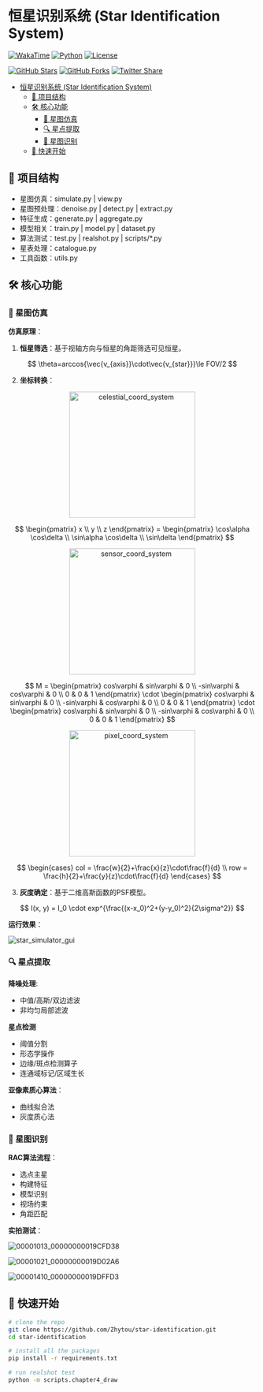 # 恒星识别系统 (Star Identification System)

[![WakaTime](https://wakatime.com/badge/user/a7b329b7-d489-40d2-9239-8be7cf83b65e/project/018d0c19-921c-4e32-b5ce-f4af890fa9eb.svg)](https://wakatime.com/badge/user/a7b329b7-d489-40d2-9239-8be7cf83b65e/project/018d0c19-921c-4e32-b5ce-f4af890fa9eb)
[![Python](https://img.shields.io/badge/Python-3.10%2B-blue?logo=python)](https://www.python.org/)
[![License](https://img.shields.io/badge/License-MIT-green)](LICENSE)

[![GitHub Stars](https://img.shields.io/github/stars/Zhytou/star-identification)](https://github.com/Zhytou/star-identification/stargazers)
[![GitHub Forks](https://img.shields.io/github/forks/Zhytou/star-identification)](https://github.com/Zhytou/star-identification/network/members)
[![Twitter Share](https://img.shields.io/twitter/url?url=https%3A%2F%2Fgithub.com%2FZhytou%2Fstar-identification&style=social)](https://twitter.com/intent/tweet?text=Check%20out%20this%20awesome%20star%20identification%20system!&url=https%3A%2F%2Fgithub.com%2FZhytou%2Fstar-identification)

- [恒星识别系统 (Star Identification System)](#恒星识别系统-star-identification-system)
  - [📂 项目结构](#-项目结构)
  - [🛠️ 核心功能](#️-核心功能)
    - [🌌 星图仿真](#-星图仿真)
    - [🔍 星点提取](#-星点提取)
    - [🎯 星图识别](#-星图识别)
  - [🚀 快速开始](#-快速开始)

## 📂 项目结构

- 星图仿真：simulate.py | view.py
- 星图预处理：denoise.py | detect.py | extract.py
- 特征生成：generate.py | aggregate.py
- 模型相关：train.py | model.py | dataset.py
- 算法测试：test.py | realshot.py | scripts/*.py
- 星表处理：catalogue.py
- 工具函数：utils.py

## 🛠️ 核心功能

### 🌌 星图仿真

**仿真原理**：

1. **恒星筛选**：基于视轴方向与恒星的角距筛选可见恒星。

  $$
    \theta=arccos{\vec{v_{axis}}\cdot\vec{v_{star}}}\le FOV/2
  $$

2. **坐标转换**：
  
  <div style="text-align: center;">
    <img src="imgs/celestial_coord_system.png" alt="celestial_coord_system" width="-1" height="256">
  </div>

  $$
  \begin{pmatrix}
  x \\
  y \\
  z
  \end{pmatrix} =
  \begin{pmatrix}
  \cos\alpha \cos\delta \\
  \sin\alpha \cos\delta \\
  \sin\delta
  \end{pmatrix}
  $$

  <div style="text-align: center;">
    <img src="imgs/sensor_coord_system.png" alt="sensor_coord_system" width="-1" height="256">
  </div>

  $$
  M =
  \begin{pmatrix}
  cos\varphi & sin\varphi & 0 \\
  -sin\varphi & cos\varphi & 0 \\
  0 & 0 & 1
  \end{pmatrix}
  \cdot
  \begin{pmatrix}
  cos\varphi & sin\varphi & 0 \\
  -sin\varphi & cos\varphi & 0 \\
  0 & 0 & 1
  \end{pmatrix}
  \cdot
  \begin{pmatrix}
  cos\varphi & sin\varphi & 0 \\
  -sin\varphi & cos\varphi & 0 \\
  0 & 0 & 1
  \end{pmatrix}
  $$

  <div style="text-align: center;">
    <img src="imgs/pixel_coord_system.png" alt="pixel_coord_system" width="-1" height="256">
  </div>

  $$
  \begin{cases}
  col = \frac{w}{2}+\frac{x}{z}\cdot\frac{f}{d} \\
  row = \frac{h}{2}+\frac{y}{z}\cdot\frac{f}{d}
  \end{cases}
  $$

3. **灰度确定**：基于二维高斯函数的PSF模型。

  $$
    I(x, y) = I_0 \cdot exp^{\frac{(x-x_0)^2+(y-y_0)^2}{2\sigma^2}}
  $$


**运行效果**：

![star_simulator_gui](imgs/star_simulator_gui.png)

### 🔍 星点提取

**降噪处理**:

- 中值/高斯/双边滤波
- 非均匀局部滤波

**星点检测**

- 阈值分割
- 形态学操作
- 边缘/斑点检测算子
- 连通域标记/区域生长

**亚像素质心算法**：

- 曲线拟合法
- 灰度质心法

### 🎯 星图识别

**RAC算法流程**：

- 选点主星
- 构建特征
- 模型识别
- 视场约束
- 角距匹配

**实拍测试**：

![00001013_00000000019CFD38](res/chapter4/realshot/00001013_00000000019CFD38.bmp)

![00001021_00000000019D02A6](res/chapter4/realshot/00001021_00000000019D02A6.bmp)

![00001410_00000000019DFFD3](res/chapter4/realshot/00001410_00000000019DFFD3.bmp)

## 🚀 快速开始

```bash
# clone the repo
git clone https://github.com/Zhytou/star-identification.git  
cd star-identification  

# install all the packages
pip install -r requirements.txt  

# run realshot test
python -m scripts.chapter4_draw
```
